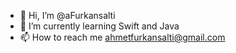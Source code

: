 - 👋 Hi, I’m @aFurkansalti
- 🌱 I’m currently learning Swift and Java
- 📫 How to reach me ahmetfurkansalti@gmail.com

<!---
aFurkansalti/aFurkansalti is a ✨ special ✨ repository because its `README.md` (this file) appears on your GitHub profile.
You can click the Preview link to take a look at your changes.
--->
